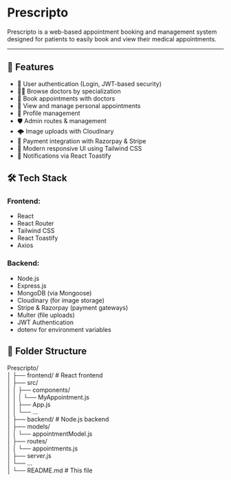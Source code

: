# Prescripto

Prescripto is a web-based appointment booking and management system designed for patients to easily book and view their medical appointments.

---

## 🚀 Features

- 🔐 User authentication (Login, JWT-based security)
- 🧑‍⚕️ Browse doctors by specialization
- 📅 Book appointments with doctors
- 📄 View and manage personal appointments
- 📁 Profile management
- 🛡️ Admin routes & management
- 🌩️ Image uploads with Cloudinary
- 💸 Payment integration with Razorpay & Stripe
- 🌈 Modern responsive UI using Tailwind CSS
- 🔔 Notifications via React Toastify

## 🛠️ Tech Stack

### Frontend:
- React
- React Router
- Tailwind CSS
- React Toastify
- Axios

### Backend:
- Node.js
- Express.js
- MongoDB (via Mongoose)
- Cloudinary (for image storage)
- Stripe & Razorpay (payment gateways)
- Multer (file uploads)
- JWT Authentication
- dotenv for environment variables


## 📂 Folder Structure

Prescripto/<br>
│
├── frontend/ # React frontend<br>
│ ├── src/<br>
│ │ ├── components/<br>
│ │ │ └── MyAppointment.js<br>
│ │ ├── App.js<br>
│ │ └── ...<br>
│
├── backend/ # Node.js backend<br>
│ ├── models/<br>
│ │ └── appointmentModel.js<br>
│ ├── routes/<br>
│ │ └── appointments.js<br>
│ ├── server.js<br>
│ └── ...<br>
│
└── README.md # This file
